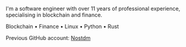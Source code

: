 I'm a software engineer with over 11 years of professional experience, specialising in blockchain and finance.

Blockchain • Finance • Linux • Python • Rust

Previous GitHub account: [Nostdm](https://github.com/nostdm)
